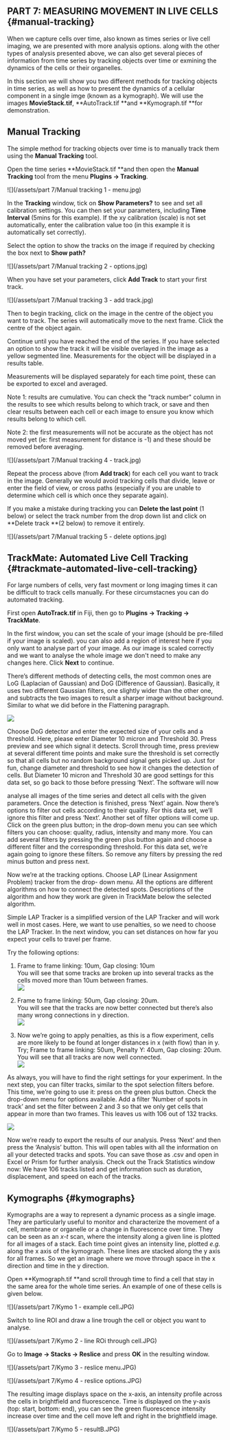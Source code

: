 ## PART 7: MEASURING MOVEMENT IN LIVE CELLS {#manual-tracking}

When we capture cells over time, also known as times series or live cell imaging, we are presented with more analysis options. along with the other types of analysis presented above, we can also get several pieces of information from time series by tracking objects over time or exmining the dynamics of the cells or their organelles.

In this section we will show you two different methods for tracking objects in time series, as well as how to present the dynamics of a cellular component in a single imge \(known as a kymograph\). We will use the images **MovieStack.tif**, **AutoTrack.tif **and **Kymograph.tif **for demonstration.

## Manual Tracking

The simple method for tracking objects over time is to manually track them using the **Manual Tracking** tool.

Open the time series **MovieStack.tif **and then open the **Manual Tracking** tool from the menu **Plugins -&gt; Tracking**.

![](/assets/part 7/Manual tracking 1 - menu.jpg)

In the **Tracking** window, tick on **Show Parameters?** to see and set all calibration settings. You can then set your parameters, including **Time Interval** \(5mins for this example\). If the xy calibration \(scale\) is not set automatically, enter the calibration value too \(in this example it is automatically set correctly\).

Select the option to show the tracks on the image if required by checking the box next to **Show path?**

![](/assets/part 7/Manual tracking 2 - options.jpg)

When you have set your parameters, click **Add Track** to start your first track.

![](/assets/part 7/Manual tracking 3 - add track.jpg)

Then to begin tracking, click on the image in the centre of the object you want to track. The series will automatically move to the next frame. Click the centre of the object again.

Continue until you have reached the end of the series. If you have selected an option to show the track it will be visible overlayed in the image as a yellow segmented line. Measurements for the object will be displayed in a results table.

Measurements will be displayed separately for each time point, these can be exported to excel and averaged.

Note 1: results are cumulative. You can check the "track number" column in the results to see which results belong to which track, or save and then clear results between each cell or each image to ensure you know which results belong to which cell.

Note 2: the first measurements will not be accurate as the object has not moved yet \(ie: first measurement for distance is -1\) and these should be removed before averaging.

![](/assets/part 7/Manual tracking 4 - track.jpg)

Repeat the process above \(from **Add track**\) for each cell you want to track in the image. Generally we would avoid tracking cells that divide, leave or enter the field of view, or cross paths \(especially if you are unable to determine which cell is which once they separate again\).

If you make a mistake during tracking you can **Delete the last point** \(1 below\) or select the track number from the drop down list and click on **Delete track **\(2 below\) to remove it entirely.

![](/assets/part 7/Manual tracking 5 - delete options.jpg)

## TrackMate: Automated Live Cell Tracking {#trackmate-automated-live-cell-tracking}

For large numbers of cells, very fast movment or long imaging times it can be difficult to track cells manually. For these circumstacnes you can do automated tracking.

First open **AutoTrack.tif** in Fiji, then go to **Plugins -&gt; Tracking -&gt; TrackMate**. 

In the first window, you can set the scale of your image \(should be pre-filled if your image is scaled\). you can also add a region of interest here if you only want to analyse part of your image. As our image is scaled correctly and we want to analyse the whole image we don't need to make any changes here. Click **Next** to continue.

There’s different methods of detecting cells, the most common ones are LoG \(Laplacian of Gaussian\) and DoG \(Difference of Gaussian\). Basically, it uses two different Gaussian filters, one slightly wider than the other one, and subtracts the two images to result a sharper image without background. Similar to what we did before in the Flattening paragraph.

![](/assets/part4/trackmate.jpg)

Choose DoG detector and enter the expected size of your cells and a threshold. Here, please enter Diameter 10 micron and Threshold 30. Press preview and see which signal it detects. Scroll through time, press preview at several different time points and make sure the threshold is set correctly so that all cells but no random background signal gets picked up. Just for fun, change diameter and threshold to see how it changes the detection of cells. But Diameter 10 micron and Threshold 30 are good settings for this data set, so go back to those before pressing ‘Next’. The software will now

analyse all images of the time series and detect all cells with the given parameters. Once the detection is finished, press ‘Next’ again. Now there’s options to filter out cells according to their quality. For this data set, we’ll ignore this filter and press ‘Next’. Another set of filter options will come up. Click on the green plus button; in the drop-down menu you can see which filters you can choose: quality, radius, intensity and many more. You can add several filters by pressing the green plus button again and choose a different filter and the corresponding threshold. For this data set, we’re again going to ignore these filters. So remove any filters by pressing the red minus button and press next.

Now we’re at the tracking options. Choose LAP \(Linear Assignment Problem\) tracker from the drop- down menu. All the options are different algorithms on how to connect the detected spots. Descriptions of the algorithm and how they work are given in TrackMate below the selected algorithm.

Simple LAP Tracker is a simplified version of the LAP Tracker and will work well in most cases. Here, we want to use penalties, so we need to choose the LAP Tracker. In the next window, you can set distances on how far you expect your cells to travel per frame.

Try the following options:

1. Frame to frame linking: 10um, Gap closing: 10um  
   You will see that some tracks are broken up into several tracks as the cells moved more than 10um between frames.  
   ![](/assets/part4/trackmate_1.jpg)

2. Frame to frame linking: 50um, Gap closing: 20um.  
   You will see that the tracks are now better connected but there’s also many wrong connections in y direction.  
   ![](/assets/part4/trackmate_2.jpg)

3. Now we’re going to apply penalties, as this is a flow experiment, cells are more likely to be found at longer distances in x \(with flow\) than in y. Try; Frame to frame linking: 50um, Penalty Y: 40um, Gap closing: 20um. You will see that all tracks are now well connected.  
   ![](/assets/part4/trackmate_3.jpg)

As always, you will have to find the right settings for your experiment. In the next step, you can filter tracks, similar to the spot selection filters before. This time, we’re going to use it: press on the green plus button. Check the drop-down menu for options available. Add a filter ‘Number of spots in track’ and set the filter between 2 and 3 so that we only get cells that appear in more than two frames. This leaves us with 106 out of 132 tracks.

![](/assets/part4/trackmate_options.jpg)

Now we’re ready to export the results of our analysis. Press ‘Next’ and then press the ‘Analysis’ button. This will open tables with all the information on all your detected tracks and spots. You can save those as .csv and open in Excel or Prism for further analysis. Check out the Track Statistics window now: We have 106 tracks listed and get information such as duration, displacement, and speed on each of the tracks.

## Kymographs {#kymographs}

Kymographs are a way to represent a dynamic process as a single image. They are particularly useful to monitor and characterize the movement of a cell, membrane or organelle or a change in fluorescence over time. They can be seen as an _x-t_ scan, where the intensity along a given line is plotted for all images of a stack. Each time point gives an intensity line, plotted _e.g._ along the x axis of the kymograph. These lines are stacked along the y axis for all frames. So we get an image where we move through space in the x direction and time in the y direction.

Open **Kymograph.tif **and scroll through time to find a cell that stay in the same area for the whole time series. An example of one of these cells is given below.

![](/assets/part 7/Kymo 1 - example cell.JPG)

Switch to line ROI and draw a line trough the cell or object you want to analyse.

![](/assets/part 7/Kymo 2 - line ROi through cell.JPG)

Go to **Image -&gt; Stacks -&gt; Reslice** and press **OK** in the resulting window.

![](/assets/part 7/Kymo 3 - reslice menu.JPG)

![](/assets/part 7/Kymo 4 - reslice options.JPG)

The resulting image displays space on the x-axis, an intensity profile across the cells in brightfield and fluorescence. Time is displayed on the y-axis \(top: start, bottom: end\), you can see the green fluorescence intensity increase over time and the cell move left and right in the brightfield image.

![](/assets/part 7/Kymo 5 - resultB.JPG)

